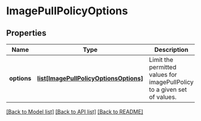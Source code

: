 # ImagePullPolicyOptions

## Properties
Name | Type | Description | Notes
------------ | ------------- | ------------- | -------------
**options** | [**list[ImagePullPolicyOptionsOptions]**](ImagePullPolicyOptionsOptions.md) | Limit the permitted values for imagePullPolicy to a given set of values. | [optional] 

[[Back to Model list]](../README.md#documentation-for-models) [[Back to API list]](../README.md#documentation-for-api-endpoints) [[Back to README]](../README.md)

